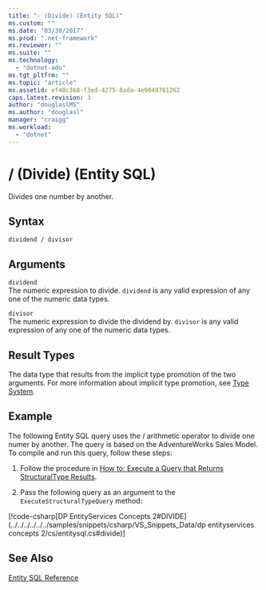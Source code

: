 ```yaml
---
title: "- (Divide) (Entity SQL)"
ms.custom: ""
ms.date: "03/30/2017"
ms.prod: ".net-framework"
ms.reviewer: ""
ms.suite: ""
ms.technology: 
  - "dotnet-ado"
ms.tgt_pltfrm: ""
ms.topic: "article"
ms.assetid: ef48c368-f3ed-4275-8ada-4e9649781262
caps.latest.revision: 3
author: "douglaslMS"
ms.author: "douglasl"
manager: "craigg"
ms.workload: 
  - "dotnet"
---
```

# / (Divide) (Entity SQL)
Divides one number by another.  
  
## Syntax  
  
```  
dividend / divisor  
```  
  
## Arguments  
 `dividend`  
 The numeric expression to divide. `dividend` is any valid expression of any one of the numeric data types.  
  
 `divisor`  
 The numeric expression to divide the dividend by. `divisor` is any valid expression of any one of the numeric data types.  
  
## Result Types  
 The data type that results from the implicit type promotion of the two arguments. For more information about implicit type promotion, see [Type System](../../../../../../docs/framework/data/adonet/ef/language-reference/type-system-entity-sql.md).  
  
## Example  
 The following Entity SQL query uses the / arithmetic operator to divide one numer by another. The query is based on the AdventureWorks Sales Model. To compile and run this query, follow these steps:  
  
1.  Follow the procedure in [How to: Execute a Query that Returns StructuralType Results](../../../../../../docs/framework/data/adonet/ef/how-to-execute-a-query-that-returns-structuraltype-results.md).  
  
2.  Pass the following query as an argument to the `ExecuteStructuralTypeQuery` method:  
  
 [!code-csharp[DP EntityServices Concepts 2#DIVIDE](../../../../../../samples/snippets/csharp/VS_Snippets_Data/dp entityservices concepts 2/cs/entitysql.cs#divide)]  
  
## See Also  
 [Entity SQL Reference](../../../../../../docs/framework/data/adonet/ef/language-reference/entity-sql-reference.md)
